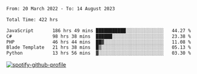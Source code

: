 <!--START_SECTION:waka-->

```txt
From: 20 March 2022 - To: 14 August 2023

Total Time: 422 hrs

JavaScript       186 hrs 49 mins ███████████░░░░░░░░░░░░░░   44.27 %
C#               98 hrs 38 mins  ██████░░░░░░░░░░░░░░░░░░░   23.38 %
PHP              46 hrs 44 mins  ██▓░░░░░░░░░░░░░░░░░░░░░░   11.08 %
Blade Template   21 hrs 38 mins  █▒░░░░░░░░░░░░░░░░░░░░░░░   05.13 %
Python           13 hrs 56 mins  ▓░░░░░░░░░░░░░░░░░░░░░░░░   03.30 %
```

<!--END_SECTION:waka-->
[![spotify-github-profile](https://spotify-github-profile.vercel.app/api/view?uid=c00zprrvy9xiloa9qnco3hmng&cover_image=true&theme=novatorem&show_offline=false&background_color=121212&bar_color=53b14f&bar_color_cover=false)](https://spotify-github-profile.vercel.app/api/view?uid=c00zprrvy9xiloa9qnco3hmng&redirect=true)



